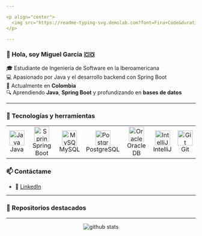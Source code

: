 ```yaml
---

<p align="center">
  <img src="https://readme-typing-svg.demolab.com?font=Fira+Code&duration=3000&pause=1000&color=00FFC0&background=00FFC000&center=true&vCenter=true&width=800&lines=Soy+Miguel+Garcia;Estudiante+de+Ingenier%C3%ADa+de+Software;Apasionado+por+Java+y+el+desarrollo+backend" alt="Typing SVG"/>
</p>

---
```


### 👋 Hola, soy Miguel Garcia 🇨🇴

🎓 Estudiante de Ingeniería de Software en la Iberoamericana  
💻 Apasionado por Java y el desarrollo backend con Spring Boot  
📍 Actualmente en **Colombia**  
🔍 Aprendiendo **Java**, **Spring Boot** y profundizando en **bases de datos**  

---

### 🧰 Tecnologías y herramientas
<table align="center">
  <tr>
    <td align="center">
      <img src="https://cdn.jsdelivr.net/gh/devicons/devicon/icons/java/java-original.svg" width="40" height="40" alt="Java"/>
      <br/>
      <span>Java</span>
    </td>
    <td align="center">
      <img src="https://cdn.jsdelivr.net/gh/devicons/devicon/icons/spring/spring-original.svg" width="40" height="40" alt="Spring Boot"/>
      <br/>
      <span>Spring Boot</span>
    </td>
    <td align="center">
      <img src="https://cdn.jsdelivr.net/gh/devicons/devicon/icons/mysql/mysql-original.svg" width="40" height="40" alt="MySQL"/>
      <br/>
      <span>MySQL</span>
    </td>
    <td align="center">
      <img src="https://cdn.jsdelivr.net/gh/devicons/devicon/icons/postgresql/postgresql-original.svg" width="40" height="40" alt="PostgreSQL"/>
      <br/>
      <span>PostgreSQL</span>
    </td>
    <td align="center">
      <img src="https://cdn.jsdelivr.net/gh/devicons/devicon/icons/oracle/oracle-original.svg" width="40" height="40" alt="Oracle DB"/>
      <br/>
      <span>Oracle DB</span>
    </td>
    <td align="center">
      <img src="https://cdn.jsdelivr.net/gh/devicons/devicon/icons/intellij/intellij-original.svg" width="40" height="40" alt="IntelliJ"/>
      <br/>
      <span>IntelliJ</span>
    </td>
    <td align="center">
      <img src="https://cdn.jsdelivr.net/gh/devicons/devicon/icons/git/git-original.svg" width="40" height="40" alt="Git"/>
      <br/>
      <span>Git</span>
    </td>
  </tr>
</table>

### 📫 Contáctame
- 💼 [LinkedIn](https://www.linkedin.com/in/miguel-angel-bautista-garcia-705127187/)

---

### 📂 Repositorios destacados
<!-- Aquí se listan automáticamente tus proyectos públicos en GitHub -->

---

<p align="center">
  <img src="https://github-readme-stats.vercel.app/api?username=MiguelGarciaCol&show_icons=true&theme=radical" alt="github stats"/>
</p>


